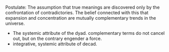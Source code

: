Postulate: The assumption that true meanings are discovered only by the confrontation of contradictories. The belief connected with this that expansion and concentration are mutually complementary trends in the universe.
- The systemic attribute of the dyad. complementary terms do not cancel out, but on the contrary engender a force.
- integrative, systemic attribute of decad.